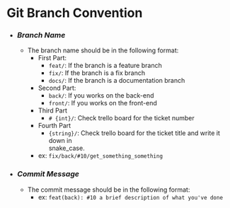 # Git Branch Convention

- ### _Branch Name_
    - The branch name should be in the following format:
      - First Part:
          - `feat/`: If the branch is a feature branch
          - `fix/`: If the branch is a fix branch
          - `docs/`: If the branch is a documentation branch
      - Second Part:
          - `back/`: If you works on the back-end
          - `front/`: If you works on the front-end
      - Third Part
        - `# {int}/`: Check trello board for the ticket number
      - Fourth Part
        - `{string}/`: Check trello board for the ticket title and write it down in  
            snake_case.
      - ex: `fix/back/#10/get_something_something`

- ### _Commit Message_
    - The commit message should be in the following format:
      - ex: `feat(back): #10 a brief description of what you've done`